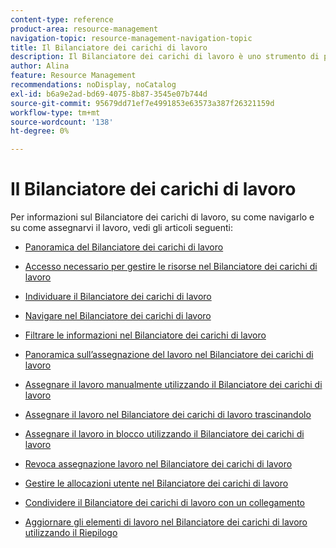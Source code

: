 ```yaml
---
content-type: reference
product-area: resource-management
navigation-topic: resource-management-navigation-topic
title: Il Bilanciatore dei carichi di lavoro
description: Il Bilanciatore dei carichi di lavoro è uno strumento di programmazione delle risorse che consente di assegnare elementi di lavoro alle risorse.
author: Alina
feature: Resource Management
recommendations: noDisplay, noCatalog
exl-id: b6a9e2ad-bd69-4075-8b87-3545e07b744d
source-git-commit: 95679dd71ef7e4991853e63573a387f26321159d
workflow-type: tm+mt
source-wordcount: '138'
ht-degree: 0%

---
```


# Il Bilanciatore dei carichi di lavoro

Per informazioni sul Bilanciatore dei carichi di lavoro, su come navigarlo e su come assegnarvi il lavoro, vedi gli articoli seguenti:

* [Panoramica del Bilanciatore dei carichi di lavoro](../../resource-mgmt/workload-balancer/overview-workload-balancer.md)
* [Accesso necessario per gestire le risorse nel Bilanciatore dei carichi di lavoro](../../resource-mgmt/workload-balancer/access-needed-manage-resources-balancer.md)
* [Individuare il Bilanciatore dei carichi di lavoro](../../resource-mgmt/workload-balancer/locate-workload-balancer.md)
* [Navigare nel Bilanciatore dei carichi di lavoro](../../resource-mgmt/workload-balancer/navigate-the-workload-balancer.md)
* [Filtrare le informazioni nel Bilanciatore dei carichi di lavoro](../../resource-mgmt/workload-balancer/filter-information-workload-balancer.md)
* [Panoramica sull’assegnazione del lavoro nel Bilanciatore dei carichi di lavoro](../../resource-mgmt/workload-balancer/assign-work-in-workload-balancer.md)
* [Assegnare il lavoro manualmente utilizzando il Bilanciatore dei carichi di lavoro](../../resource-mgmt/workload-balancer/assign-work-in-workload-balancer-manually.md)
* [Assegnare il lavoro nel Bilanciatore dei carichi di lavoro trascinandolo](../../resource-mgmt/workload-balancer/assign-work-in-workload-balancer-by-drag-and-drop.md)
* [Assegnare il lavoro in blocco utilizzando il Bilanciatore dei carichi di lavoro](../../resource-mgmt/workload-balancer/assign-work-in-workload-balancer-in-bulk.md)
* [Revoca assegnazione lavoro nel Bilanciatore dei carichi di lavoro](../../resource-mgmt/workload-balancer/unassign-work-in-workload-balancer.md)
* [Gestire le allocazioni utente nel Bilanciatore dei carichi di lavoro](../../resource-mgmt/workload-balancer/manage-user-allocations-workload-balancer.md)
* [Condividere il Bilanciatore dei carichi di lavoro con un collegamento](../../resource-mgmt/workload-balancer/share-link-for-workload-balancer.md)

  <!--
  <li data-mc-conditions="QuicksilverOrClassic.Draft mode"><a href="../../resource-mgmt/workload-balancer/add-custom-section-for-balancer.md" class="MCXref xref" xrefformat="{para}">Add a custom section to display the Workload Balancer </a> </li>
  -->

  <!--
  <li data-mc-conditions="QuicksilverOrClassic.Draft mode"><a href="../../resource-mgmt/workload-balancer/what-if-scenarios-balancer.md" class="MCXref xref" xrefformat="{para}">Perform 'what-if' scenarios in the Workload Balancer</a> </li>
  -->

* [Aggiornare gli elementi di lavoro nel Bilanciatore dei carichi di lavoro utilizzando il Riepilogo](../../resource-mgmt/workload-balancer/update-items-in-summary-panel-in-workload-balancer.md)
